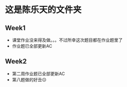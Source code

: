 # 这是陈乐天的文件夹
## Week1
- 课堂作业没来得及做。。。不过所幸这次题目都在作业题里了
- 作业题已全部更新AC

## Week2
- 第二周作业题已全部更新AC
- 第八题做的好丑😔


